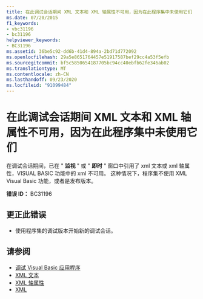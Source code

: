 ```yaml
---
title: 在此调试会话期间 XML 文本和 XML 轴属性不可用，因为在此程序集中未使用它们
ms.date: 07/20/2015
f1_keywords:
- vbc31196
- bc31196
helpviewer_keywords:
- BC31196
ms.assetid: 36be5c92-dd6b-41d4-894a-2bd71d772092
ms.openlocfilehash: 29a5e8651764457e51917587bef29cc4a53f5efb
ms.sourcegitcommit: bf5c5850654187705bc94cc40ebfb62fe346ab02
ms.translationtype: MT
ms.contentlocale: zh-CN
ms.lasthandoff: 09/23/2020
ms.locfileid: "91099484"
---
```

# <a name="xml-literals-and-xml-axis-properties-are-not-available-during-this-debugging-session-because-they-are-not-used-in-this-assembly"></a>在此调试会话期间 XML 文本和 XML 轴属性不可用，因为在此程序集中未使用它们

在调试会话期间，已在 " **监视** " 或 " **即时** " 窗口中引用了 xml 文本或 xml 轴属性，VISUAL BASIC 功能中的 xml 不可用。 这种情况下，程序集不使用 XML Visual Basic 功能，或者是发布版本。  
  
 **错误 ID：** BC31196  
  
## <a name="to-correct-this-error"></a>更正此错误  
  
- 使用程序集的调试版本开始新的调试会话。  
  
## <a name="see-also"></a>请参阅

- [调试 Visual Basic 应用程序](/visualstudio/debugger/debugger-basics)
- [XML 文本](../language-reference/xml-literals/index.md)
- [XML 轴属性](../language-reference/xml-axis/index.md)
- [XML](../programming-guide/language-features/xml/index.md)
